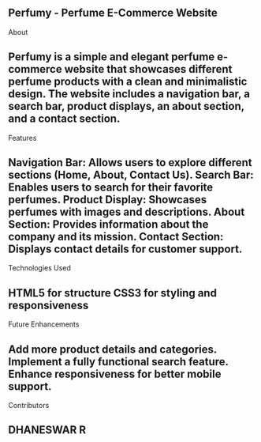 Perfumy - Perfume E-Commerce Website
---------------------------------------------------------------------------------
About

   Perfumy is a simple and elegant perfume e-commerce website that showcases different perfume products with a clean and minimalistic design. The website includes a navigation bar, a search bar, product displays, an about section, and a contact section.
--------------------------------------------------------------------------------
Features

Navigation Bar: Allows users to explore different sections (Home, About, Contact Us).
Search Bar: Enables users to search for their favorite perfumes.
Product Display: Showcases perfumes with images and descriptions.
About Section: Provides information about the company and its mission.
Contact Section: Displays contact details for customer support.
---------------------------------------------------------------------------------
Technologies Used

HTML5 for structure
CSS3 for styling and responsiveness
----------------------------------------------------------------------------------
Future Enhancements

Add more product details and categories.
Implement a fully functional search feature.
Enhance responsiveness for better mobile support.
----------------------------------------------------------------------------------
Contributors

DHANESWAR R
----------------------------------------------------------------------------------

